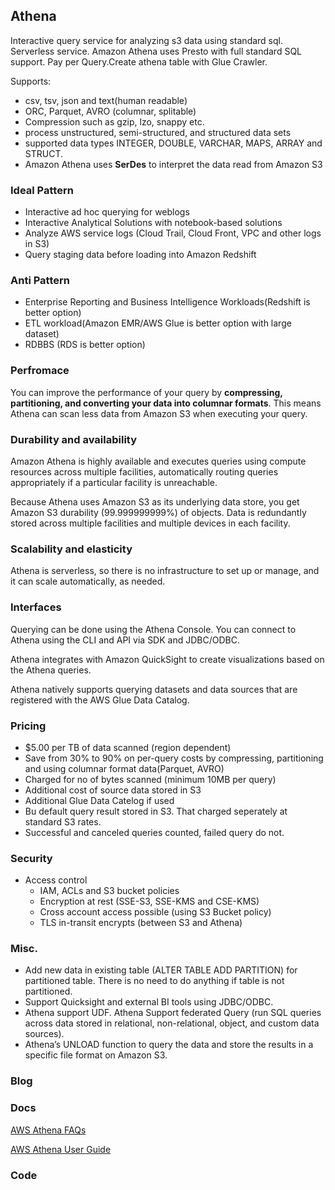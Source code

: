 ## Athena
Interactive query service for analyzing s3 data using standard sql. Serverless service. Amazon Athena uses Presto with full standard SQL support. Pay per Query.Create athena table with Glue Crawler.

Supports:
- csv, tsv, json and text(human readable)
- ORC, Parquet, AVRO (columnar, splitable)
- Compression such as gzip, lzo, snappy etc.
- process unstructured, semi-structured, and structured data sets
- supported data types INTEGER, DOUBLE, VARCHAR, MAPS, ARRAY and STRUCT.
- Amazon Athena uses **SerDes** to interpret the data read from Amazon S3

### Ideal Pattern
- Interactive ad hoc querying for weblogs
- Interactive Analytical Solutions with notebook-based solutions
- Analyze AWS service logs (Cloud Trail, Cloud Front, VPC and other logs in S3)
- Query staging data before loading into Amazon Redshift

### Anti Pattern 
- Enterprise Reporting and Business Intelligence Workloads(Redshift is better option)
- ETL workload(Amazon EMR/AWS Glue is better option with large dataset)
- RDBBS (RDS is better option) 

### Perfromace
You can improve the performance of your query by **compressing, partitioning, and converting your data into columnar formats**. This means Athena can scan less data from Amazon S3 when executing your query.

### Durability and availability
Amazon Athena is highly available and executes queries using compute resources across multiple facilities, automatically routing queries appropriately if a particular facility is unreachable. 

Because Athena uses Amazon S3 as its underlying data store, you get Amazon S3 durability (99.999999999%) of objects. Data is redundantly stored across multiple facilities and multiple devices in each facility.

### Scalability and elasticity
Athena is serverless, so there is no infrastructure to set up or manage, and it can scale automatically, as needed.

### Interfaces
Querying can be done using the Athena Console. You can connect to Athena using the CLI and  API via SDK and JDBC/ODBC. 
 
Athena integrates with Amazon QuickSight to create visualizations based on the Athena queries. 

Athena natively supports querying datasets and data sources that are registered with the AWS Glue Data Catalog.

### Pricing
- $5.00 per TB of data scanned (region dependent)
- Save from 30% to 90% on per-query costs by compressing, partitioning and using columnar format data(Parquet, AVRO)
- Charged for no of bytes scanned (minimum 10MB per query)
- Additional cost of source data stored in S3
- Additional Glue Data Catelog if used
- Bu default query result stored in S3. That charged seperately at standard S3 rates.
- Successful and canceled queries counted, failed query do not.

### Security
- Access control
    - IAM, ACLs and S3 bucket policies
    - Encryption at rest (SSE-S3, SSE-KMS and CSE-KMS)
    - Cross account access possible (using S3 Bucket policy)
    - TLS in-transit encrypts (between S3 and Athena)


### Misc.
- Add new data in existing table (ALTER TABLE ADD PARTITION) for partitioned table. There is no need to do anything if table is not partitioned.
- Support Quicksight and external BI tools using JDBC/ODBC.
- Athena support UDF.
Athena Support federated Query (run SQL queries across data stored in relational, non-relational, object, and custom data sources).
- Athena’s UNLOAD function to query the data and store the results in a specific file format on Amazon S3.

### Blog

### Docs
[AWS Athena FAQs](https://aws.amazon.com/athena/faqs/)

[AWS Athena User Guide](https://docs.aws.amazon.com/athena/latest/ug/what-is.html)

### Code

